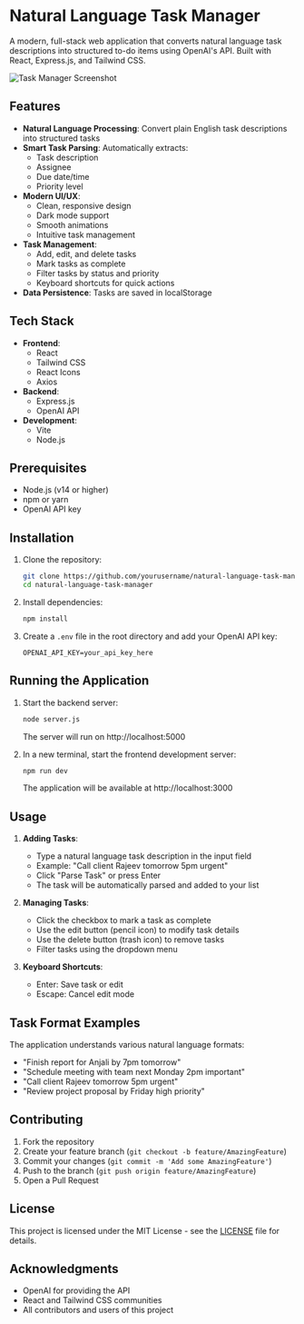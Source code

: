 # Natural Language Task Manager

A modern, full-stack web application that converts natural language task descriptions into structured to-do items using OpenAI's API. Built with React, Express.js, and Tailwind CSS.

![Task Manager Screenshot](screenshot.png)

## Features

- **Natural Language Processing**: Convert plain English task descriptions into structured tasks
- **Smart Task Parsing**: Automatically extracts:
  - Task description
  - Assignee
  - Due date/time
  - Priority level
- **Modern UI/UX**:
  - Clean, responsive design
  - Dark mode support
  - Smooth animations
  - Intuitive task management
- **Task Management**:
  - Add, edit, and delete tasks
  - Mark tasks as complete
  - Filter tasks by status and priority
  - Keyboard shortcuts for quick actions
- **Data Persistence**: Tasks are saved in localStorage

## Tech Stack

- **Frontend**:
  - React
  - Tailwind CSS
  - React Icons
  - Axios
- **Backend**:
  - Express.js
  - OpenAI API
- **Development**:
  - Vite
  - Node.js

## Prerequisites

- Node.js (v14 or higher)
- npm or yarn
- OpenAI API key

## Installation

1. Clone the repository:
   ```bash
   git clone https://github.com/yourusername/natural-language-task-manager.git
   cd natural-language-task-manager
   ```

2. Install dependencies:
   ```bash
   npm install
   ```

3. Create a `.env` file in the root directory and add your OpenAI API key:
   ```
   OPENAI_API_KEY=your_api_key_here
   ```

## Running the Application

1. Start the backend server:
   ```bash
   node server.js
   ```
   The server will run on http://localhost:5000

2. In a new terminal, start the frontend development server:
   ```bash
   npm run dev
   ```
   The application will be available at http://localhost:3000

## Usage

1. **Adding Tasks**:
   - Type a natural language task description in the input field
   - Example: "Call client Rajeev tomorrow 5pm urgent"
   - Click "Parse Task" or press Enter
   - The task will be automatically parsed and added to your list

2. **Managing Tasks**:
   - Click the checkbox to mark a task as complete
   - Use the edit button (pencil icon) to modify task details
   - Use the delete button (trash icon) to remove tasks
   - Filter tasks using the dropdown menu

3. **Keyboard Shortcuts**:
   - Enter: Save task or edit
   - Escape: Cancel edit mode

## Task Format Examples

The application understands various natural language formats:

- "Finish report for Anjali by 7pm tomorrow"
- "Schedule meeting with team next Monday 2pm important"
- "Call client Rajeev tomorrow 5pm urgent"
- "Review project proposal by Friday high priority"

## Contributing

1. Fork the repository
2. Create your feature branch (`git checkout -b feature/AmazingFeature`)
3. Commit your changes (`git commit -m 'Add some AmazingFeature'`)
4. Push to the branch (`git push origin feature/AmazingFeature`)
5. Open a Pull Request

## License

This project is licensed under the MIT License - see the [LICENSE](LICENSE) file for details.

## Acknowledgments

- OpenAI for providing the API
- React and Tailwind CSS communities
- All contributors and users of this project
